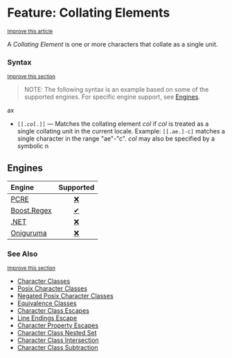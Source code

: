 # Feature: Collating Elements
<sup>[Improve this article](https://github.com/rbuckton/regexp-features/edit/main/src/features/character-classes/collating-elements.md)</sup>

<!--
'Collating Elements' sources:
  - [](../../src/features/character-classes/collating-elements.md)
-->


<!--
'name' sources:
  - [](../../src/features/character-classes/collating-elements.md)
-->


<!--
'description' sources:
  - [](../../src/features/character-classes/collating-elements.md)
-->

A <dfn>Collating Element</dfn> is one or more characters that collate as a single unit.

### Syntax
<sup>[Improve this section](https://github.com/rbuckton/regexp-features/edit/main/src/features/character-classes/collating-elements.md)</sup>

<!--
'syntax' sources:
  - [](../../src/features/character-classes/collating-elements.md)
-->


> NOTE: The following syntax is an example based on some of the supported engines. For specific engine support, see [Engines](#engines).

ax
- <code>\[\[.<em>col</em>.\]\]</code> &mdash; Matches the collating element *col* if *col* is treated as a single collating unit in the current locale. Example: `[[.ae.]-c]` matches a single character in the range "ae"-"c". *col* may also be specified by a symbolic n

## Engines

| Engine | Supported |
|:-------|:---------:|
| [PCRE](../engines/pcre.md) | [❌](engines/pcre.md#feature-collating-elements) |
| [Boost.Regex](../engines/boost.regex.md) | [✔](engines/boost.regex.md#feature-collating-elements) |
| [.NET](../engines/dotnet.md) | [❌](engines/dotnet.md#feature-collating-elements) |
| [Oniguruma](../engines/oniguruma.md) | [❌](engines/oniguruma.md#feature-collating-elements) |

### See Also

<sup>[Improve this section](https://github.com/rbuckton/regexp-features/edit/main/src/features/character-classes/collating-elements.md)</sup>

<!--
'see_also' sources:
  - [](../../src/features/character-classes/collating-elements.md)
-->

- [Character Classes]
- [Posix Character Classes]
- [Negated Posix Character Classes]
- [Equivalence Classes]
- [Character Class Escapes]
- [Line Endings Escape]
- [Character Property Escapes]
- [Character Class Nested Set]
- [Character Class Intersection]
- [Character Class Subtraction]

[Anchors]: ./anchors.md
[Buffer Boundaries]: ./buffer-boundaries.md
[Word Boundaries]: ./word-boundaries.md
[Text Segment Boundaries]: ./text-segment-boundaries.md
[Continuation Escape]: ./continuation-escape.md
[Alternatives]: ./alternatives.md
[Wildcard]: ./wildcard.md
[Character Classes]: ./character-classes.md
[Posix Character Classes]: ./posix-character-classes.md
[Negated Posix Character Classes]: ./negated-posix-character-classes.md
[Collating Elements]: ./collating-elements.md
[Equivalence Classes]: ./equivalence-classes.md
[Character Class Escapes]: ./character-class-escapes.md
[Line Endings Escape]: ./line-endings-escape.md
[Character Property Escapes]: ./character-property-escapes.md
[Character Class Nested Set]: ./character-class-nested-set.md
[Character Class Intersection]: ./character-class-intersection.md
[Character Class Subtraction]: ./character-class-subtraction.md
[Quoted Characters]: ./quoted-characters.md
[Quantifiers]: ./quantifiers.md
[Lazy Quantifiers]: ./lazy-quantifiers.md
[Possessive Quantifiers]: ./possessive-quantifiers.md
[Capturing Groups]: ./capturing-groups.md
[Named Capturing Groups]: ./named-capturing-groups.md
[Non-Capturing Groups]: ./non-capturing-groups.md
[Backreferences]: ./backreferences.md
[Comments]: ./comments.md
[Line Comments]: ./line-comments.md
[Modifiers]: ./modifiers.md
[Branch Reset]: ./branch-reset.md
[Lookahead]: ./lookahead.md
[Lookbehind]: ./lookbehind.md
[Non-Backtracking Expressions]: ./non-backtracking-expressions.md
[Recursion]: ./recursion.md
[Conditional Expressions]: ./conditional-expressions.md
[Subroutines]: ./subroutines.md
[Callouts]: ./callouts.md
[Flags]: ./flags.md

[article:Anchors]: ./anchors.md
[article:Buffer Boundaries]: ./buffer-boundaries.md
[article:Word Boundaries]: ./word-boundaries.md
[article:Text Segment Boundaries]: ./text-segment-boundaries.md
[article:Continuation Escape]: ./continuation-escape.md
[article:Alternatives]: ./alternatives.md
[article:Wildcard]: ./wildcard.md
[article:Character Classes]: ./character-classes.md
[article:Posix Character Classes]: ./posix-character-classes.md
[article:Negated Posix Character Classes]: ./negated-posix-character-classes.md
[article:Collating Elements]: ./collating-elements.md
[article:Equivalence Classes]: ./equivalence-classes.md
[article:Character Class Escapes]: ./character-class-escapes.md
[article:Line Endings Escape]: ./line-endings-escape.md
[article:Character Property Escapes]: ./character-property-escapes.md
[article:Character Class Nested Set]: ./character-class-nested-set.md
[article:Character Class Intersection]: ./character-class-intersection.md
[article:Character Class Subtraction]: ./character-class-subtraction.md
[article:Quoted Characters]: ./quoted-characters.md
[article:Quantifiers]: ./quantifiers.md
[article:Lazy Quantifiers]: ./lazy-quantifiers.md
[article:Possessive Quantifiers]: ./possessive-quantifiers.md
[article:Capturing Groups]: ./capturing-groups.md
[article:Named Capturing Groups]: ./named-capturing-groups.md
[article:Non-Capturing Groups]: ./non-capturing-groups.md
[article:Backreferences]: ./backreferences.md
[article:Comments]: ./comments.md
[article:Line Comments]: ./line-comments.md
[article:Modifiers]: ./modifiers.md
[article:Branch Reset]: ./branch-reset.md
[article:Lookahead]: ./lookahead.md
[article:Lookbehind]: ./lookbehind.md
[article:Non-Backtracking Expressions]: ./non-backtracking-expressions.md
[article:Recursion]: ./recursion.md
[article:Conditional Expressions]: ./conditional-expressions.md
[article:Subroutines]: ./subroutines.md
[article:Callouts]: ./callouts.md
[article:Flags]: ./flags.md